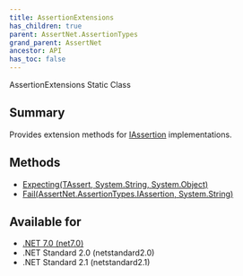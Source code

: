 ```yaml
---
title: AssertionExtensions
has_children: true
parent: AssertNet.AssertionTypes
grand_parent: AssertNet
ancestor: API
has_toc: false
---
```

AssertionExtensions Static Class

## Summary
Provides extension methods for [IAssertion](t_assertnet_assertiontypes_iassertion.md) implementations.

## Methods
- [Expecting<TAssert>(TAssert, System.String, System.Object)](m_assertnet_assertiontypes_assertionextensions_expecting__1___0_system_string_system_object_.md)
- [Fail(AssertNet.AssertionTypes.IAssertion, System.String)](m_assertnet_assertiontypes_assertionextensions_fail_assertnet_assertiontypes_iassertion_system_string_.md)

## Available for
- [.NET 7.0 (net7.0)](https://versionsof.net/core/7.0/)
- .NET Standard 2.0 (netstandard2.0)
- .NET Standard 2.1 (netstandard2.1)
